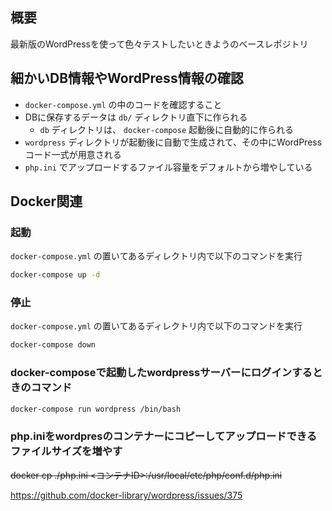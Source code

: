 ## 概要

最新版のWordPressを使って色々テストしたいときようのベースレポジトリ

## 細かいDB情報やWordPress情報の確認

- `docker-compose.yml` の中のコードを確認すること
- DBに保存するデータは `db/` ディレクトリ直下に作られる
  - `db` ディレクトリは、 `docker-compose` 起動後に自動的に作られる
- `wordpress` ディレクトリが起動後に自動で生成されて、その中にWordPressコード一式が用意される
- `php.ini` でアップロードするファイル容量をデフォルトから増やしている

## Docker関連

### 起動

`docker-compose.yml` の置いてあるディレクトリ内で以下のコマンドを実行

```sh
docker-compose up -d
```

### 停止

`docker-compose.yml` の置いてあるディレクトリ内で以下のコマンドを実行

```sh
docker-compose down
```

### docker-composeで起動したwordpressサーバーにログインするときのコマンド

```sh
docker-compose run wordpress /bin/bash
```

### php.iniをwordpresのコンテナーにコピーしてアップロードできるファイルサイズを増やす

~~docker cp ./php.ini <コンテナID>:/usr/local/etc/php/conf.d/php.ini~~

https://github.com/docker-library/wordpress/issues/375